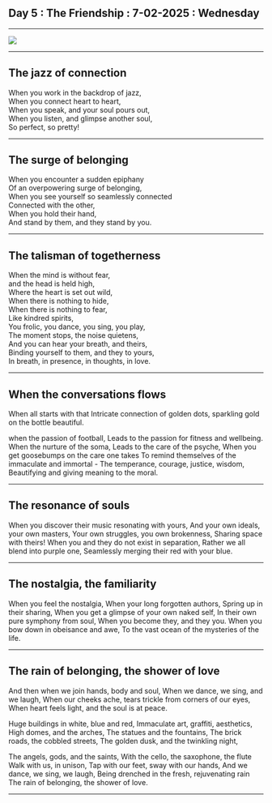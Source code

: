 
## Day 5 : The Friendship : 7-02-2025 : Wednesday

---

![](/assets/travels/spain25/day5-wed-7-2-25-friendship.png)

---

## The jazz of connection   

When you work in the backdrop of jazz,  
When you connect heart to heart,  
When you speak, and your soul pours out,   
When you listen, and glimpse another soul,   
So perfect, so pretty!  

---

## The surge of belonging   

When you encounter a sudden epiphany   
Of an overpowering surge of belonging,  
When you see yourself so seamlessly connected  
Connected with the other,  
When you hold their hand,   
And stand by them, and they stand by you.  

---

## The talisman of togetherness  

When the mind is without fear,   
and the head is held high,  
Where the heart is set out wild,  
When there is nothing to hide,   
When there is nothing to fear,  
Like kindred spirits,  
You frolic, you dance, you sing, you play,  
The moment stops, the noise quietens,  
And you can hear your breath, and theirs,  
Binding yourself to them, and they to yours,  
In breath, in presence, in thoughts, in love.  

---

## When the conversations flows  

When all starts with that 
Intricate connection of golden dots, 
sparkling gold on the bottle beautiful.

when the passion of football, 
Leads to the passion for fitness and wellbeing.
When the nurture of the soma,
Leads to the care of the psyche,
When you get goosebumps on the care one takes
To remind themselves of the immaculate and immortal -
The temperance, courage, justice, wisdom,
Beautifying and giving meaning to the moral. 

---

## The resonance of souls 

When you discover their music 
resonating with yours,
And your own ideals, your own masters, 
Your own struggles, you own brokenness,
Sharing space with theirs!
When you and they do not exist in separation,
Rather we all blend into purple one, 
Seamlessly merging their red with your blue.  

---

## The nostalgia, the familiarity  

When you feel the nostalgia,
When your long forgotten authors,
Spring up in their sharing,
When you get a glimpse of your own naked self,
In their own pure symphony from soul,
When you become they, and they you.
When you bow down in obeisance and awe,
To the vast ocean of the mysteries of the life.

---

## The rain of belonging, the shower of love

And then when we join hands, body and soul,
When we dance, we sing, and we laugh,
When our cheeks ache, tears trickle from corners of our eyes,
When heart feels light, and the soul is at peace.

Huge buildings in white, blue and red,
Immaculate art, graffiti, aesthetics,
High domes, and the arches,
The statues and the fountains,
The brick roads, the cobbled streets,
The golden dusk, and the twinkling night,

The angels, gods, and the saints,
With the cello, the saxophone, the flute 
Walk with us, in unison,
Tap with our feet, sway with our hands,
And we dance, we sing, we laugh,
Being drenched in the fresh, rejuvenating rain 
The rain of belonging, the shower of love.

---




